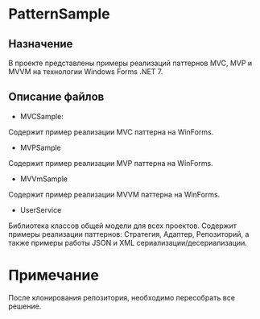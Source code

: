 # PatternSample
## Назначение
В проекте представлены примеры реализаций паттернов MVC, MVP и MVVM на технологии Windows Forms .NET 7.
## Описание файлов
- MVCSample:

Содержит пример реализации MVC паттерна на WinForms.

- MVPSample

Содержит пример реализации MVP паттерна на WinForms.

- MVVmSample

Содержит пример реализации MVVM паттерна на WinForms.

- UserService

Библиотека классов общей модели для всех проектов. Содержит примеры реализации паттернов: Стратегия, Адаптер, Репозиторий, а также примеры работы JSON и XML сериализации/десериализации.

# Примечание
После клонирования репозитория, необходимо пересобрать все решение.